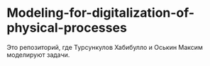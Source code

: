 # Modeling-for-digitalization-of-physical-processes
Это репозиторий, где Турсункулов Хабибулло и Оськин Максим моделируют задачи.
